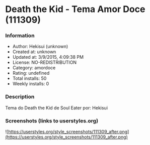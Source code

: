# Death the Kid - Tema Amor Doce (111309)

### Information
- Author: Hekisui (unknown)
- Created at: unknown
- Updated at: 3/9/2015, 4:09:38 PM
- License: NO-REDISTRIBUTION
- Category: amordoce
- Rating: undefined
- Total installs: 50
- Weekly installs: 0


### Description
Tema do Death the Kid de Soul Eater por: Hekisui


### Screenshots (links to userstyles.org)
![https://userstyles.org/style_screenshots/111309_after.png](https://userstyles.org/style_screenshots/111309_after.png)


